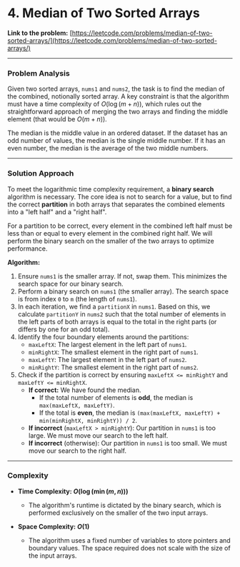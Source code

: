 # 4. Median of Two Sorted Arrays

**Link to the problem:** [https://leetcode.com/problems/median-of-two-sorted-arrays/](https://leetcode.com/problems/median-of-two-sorted-arrays/)

---

### **Problem Analysis**

Given two sorted arrays, `nums1` and `nums2`, the task is to find the median of the combined, notionally sorted array. A key constraint is that the algorithm must have a time complexity of $O(\log(m+n))$, which rules out the straightforward approach of merging the two arrays and finding the middle element (that would be $O(m+n)$).

The median is the middle value in an ordered dataset. If the dataset has an odd number of values, the median is the single middle number. If it has an even number, the median is the average of the two middle numbers.

---

### **Solution Approach**

To meet the logarithmic time complexity requirement, a **binary search** algorithm is necessary. The core idea is not to search for a value, but to find the correct **partition** in both arrays that separates the combined elements into a "left half" and a "right half".

For a partition to be correct, every element in the combined left half must be less than or equal to every element in the combined right half. We will perform the binary search on the smaller of the two arrays to optimize performance.

**Algorithm:**

1.  Ensure `nums1` is the smaller array. If not, swap them. This minimizes the search space for our binary search.
2.  Perform a binary search on `nums1` (the smaller array). The search space is from index `0` to `m` (the length of `nums1`).
3.  In each iteration, we find a `partitionX` in `nums1`. Based on this, we calculate `partitionY` in `nums2` such that the total number of elements in the left parts of both arrays is equal to the total in the right parts (or differs by one for an odd total).
4.  Identify the four boundary elements around the partitions:
    * `maxLeftX`: The largest element in the left part of `nums1`.
    * `minRightX`: The smallest element in the right part of `nums1`.
    * `maxLeftY`: The largest element in the left part of `nums2`.
    * `minRightY`: The smallest element in the right part of `nums2`.
5.  Check if the partition is correct by ensuring `maxLeftX <= minRightY` and `maxLeftY <= minRightX`.
    * **If correct:** We have found the median.
        * If the total number of elements is **odd**, the median is `max(maxLeftX, maxLeftY)`.
        * If the total is **even**, the median is `(max(maxLeftX, maxLeftY) + min(minRightX, minRightY)) / 2`.
    * **If incorrect** (`maxLeftX > minRightY`): Our partition in `nums1` is too large. We must move our search to the left half.
    * **If incorrect** (otherwise): Our partition in `nums1` is too small. We must move our search to the right half.



---

### **Complexity**

* **Time Complexity: $O(\log(\min(m, n)))$**
    * The algorithm's runtime is dictated by the binary search, which is performed exclusively on the smaller of the two input arrays.

* **Space Complexity: $O(1)$**
    * The algorithm uses a fixed number of variables to store pointers and boundary values. The space required does not scale with the size of the input arrays.
